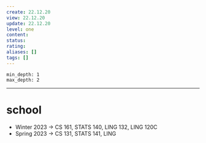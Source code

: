 ```yaml
---
create: 22.12.20
view: 22.12.20
update: 22.12.20
level: one
content: 
status:
rating:
aliases: []
tags: []
---
```

``` toc
min_depth: 1
max_depth: 2
```
---

# school

- Winter 2023 → CS 161, STATS 140, LING 132, LING 120C
- Spring 2023 → CS 131, STATS 141, LING 